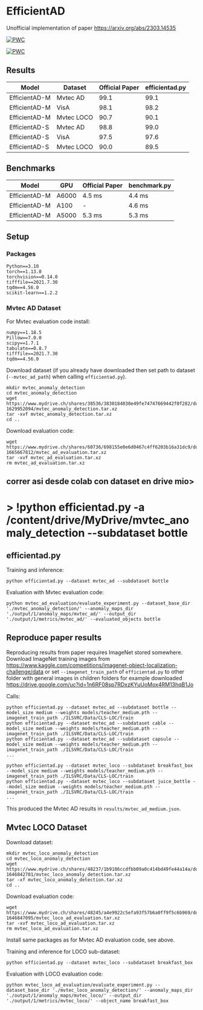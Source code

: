 # EfficientAD
Unofficial implementation of paper https://arxiv.org/abs/2303.14535

[![PWC](https://img.shields.io/endpoint.svg?url=https://paperswithcode.com/badge/efficientad-accurate-visual-anomaly-detection/anomaly-detection-on-mvtec-loco-ad)](https://paperswithcode.com/sota/anomaly-detection-on-mvtec-loco-ad?p=efficientad-accurate-visual-anomaly-detection)

[![PWC](https://img.shields.io/endpoint.svg?url=https://paperswithcode.com/badge/efficientad-accurate-visual-anomaly-detection/anomaly-detection-on-visa)](https://paperswithcode.com/sota/anomaly-detection-on-visa?p=efficientad-accurate-visual-anomaly-detection)

## Results

| Model         | Dataset    | Official Paper | efficientad.py |
|---------------|------------|----------------|----------------|
| EfficientAD-M | Mvtec AD   | 99.1           | 99.1           |
| EfficientAD-M | VisA       | 98.1           | 98.2           |
| EfficientAD-M | Mvtec LOCO | 90.7           | 90.1           |
| EfficientAD-S | Mvtec AD   | 98.8           | 99.0           |
| EfficientAD-S | VisA       | 97.5           | 97.6           |
| EfficientAD-S | Mvtec LOCO | 90.0           | 89.5           |


## Benchmarks

| Model         | GPU   | Official Paper | benchmark.py |
|---------------|-------|----------------|--------------|
| EfficientAD-M | A6000 | 4.5 ms         | 4.4 ms       |
| EfficientAD-M | A100  | -              | 4.6 ms       |
| EfficientAD-M | A5000 | 5.3 ms         | 5.3 ms       |


## Setup

### Packages

```
Python==3.10
torch==1.13.0
torchvision==0.14.0
tifffile==2021.7.30
tqdm==4.56.0
scikit-learn==1.2.2
```

### Mvtec AD Dataset

For Mvtec evaluation code install:

```
numpy==1.18.5
Pillow==7.0.0
scipy==1.7.1
tabulate==0.8.7
tifffile==2021.7.30
tqdm==4.56.0
```

Download dataset (if you already have downloaded then set path to dataset (`--mvtec_ad_path`) when calling `efficientad.py`).

```
mkdir mvtec_anomaly_detection
cd mvtec_anomaly_detection
wget https://www.mydrive.ch/shares/38536/3830184030e49fe74747669442f0f282/download/420938113-1629952094/mvtec_anomaly_detection.tar.xz
tar -xvf mvtec_anomaly_detection.tar.xz
cd ..
```

Download evaluation code:

```
wget https://www.mydrive.ch/shares/60736/698155e0e6d0467c4ff6203b16a31dc9/download/439517473-1665667812/mvtec_ad_evaluation.tar.xz
tar -xvf mvtec_ad_evaluation.tar.xz
rm mvtec_ad_evaluation.tar.xz
```
## correr asi desde colab con dataset en drive mio>
#  > !python efficientad.py -a /content/drive/MyDrive/mvtec_anomaly_detection  --subdataset bottle

## efficientad.py

Training and inference:

```
python efficientad.py --dataset mvtec_ad --subdataset bottle
```

Evaluation with Mvtec evaluation code:

```
python mvtec_ad_evaluation/evaluate_experiment.py --dataset_base_dir './mvtec_anomaly_detection/' --anomaly_maps_dir './output/1/anomaly_maps/mvtec_ad/' --output_dir './output/1/metrics/mvtec_ad/' --evaluated_objects bottle
```

## Reproduce paper results

Reproducing results from paper requires ImageNet stored somewhere. Download ImageNet training images from https://www.kaggle.com/competitions/imagenet-object-localization-challenge/data or set `--imagenet_train_path` of `efficientad.py` to other folder with general images in children folders for example downloaded https://drive.google.com/uc?id=1n6RF08sp7RDxzKYuUoMox4RM13hqB1Jo

Calls:

```
python efficientad.py --dataset mvtec_ad --subdataset bottle --model_size medium --weights models/teacher_medium.pth --imagenet_train_path ./ILSVRC/Data/CLS-LOC/train
python efficientad.py --dataset mvtec_ad --subdataset cable --model_size medium --weights models/teacher_medium.pth --imagenet_train_path ./ILSVRC/Data/CLS-LOC/train
python efficientad.py --dataset mvtec_ad --subdataset capsule --model_size medium --weights models/teacher_medium.pth --imagenet_train_path ./ILSVRC/Data/CLS-LOC/train
...

python efficientad.py --dataset mvtec_loco --subdataset breakfast_box --model_size medium --weights models/teacher_medium.pth --imagenet_train_path ./ILSVRC/Data/CLS-LOC/train
python efficientad.py --dataset mvtec_loco --subdataset juice_bottle --model_size medium --weights models/teacher_medium.pth --imagenet_train_path ./ILSVRC/Data/CLS-LOC/train
...
```

This produced the Mvtec AD results in `results/mvtec_ad_medium.json`.

## Mvtec LOCO Dataset

Download dataset:

```
mkdir mvtec_loco_anomaly_detection
cd mvtec_loco_anomaly_detection
wget https://www.mydrive.ch/shares/48237/1b9106ccdfbb09a0c414bd49fe44a14a/download/430647091-1646842701/mvtec_loco_anomaly_detection.tar.xz
tar -xf mvtec_loco_anomaly_detection.tar.xz
cd ..
```

Download evaluation code:

```
wget https://www.mydrive.ch/shares/48245/a4e9922c5efa93f57b6a0ff9f5c6b969/download/430648014-1646847095/mvtec_loco_ad_evaluation.tar.xz
tar -xvf mvtec_loco_ad_evaluation.tar.xz
rm mvtec_loco_ad_evaluation.tar.xz
```

Install same packages as for Mvtec AD evaluation code, see above.

Training and inference for LOCO sub-dataset:

```
python efficientad.py --dataset mvtec_loco --subdataset breakfast_box
```

Evaluation with LOCO evaluation code:

```
python mvtec_loco_ad_evaluation/evaluate_experiment.py --dataset_base_dir './mvtec_loco_anomaly_detection/' --anomaly_maps_dir './output/1/anomaly_maps/mvtec_loco/' --output_dir './output/1/metrics/mvtec_loco/' --object_name breakfast_box
```
